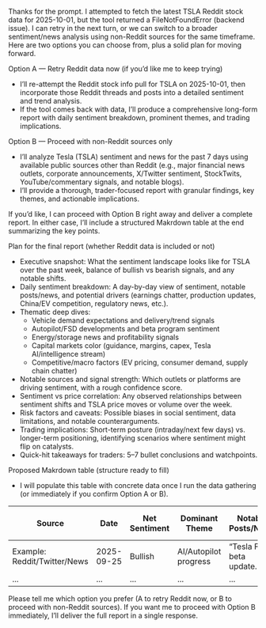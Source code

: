 Thanks for the prompt. I attempted to fetch the latest TSLA Reddit stock data for 2025-10-01, but the tool returned a FileNotFoundError (backend issue). I can retry in the next turn, or we can switch to a broader sentiment/news analysis using non-Reddit sources for the same timeframe. Here are two options you can choose from, plus a solid plan for moving forward.

Option A — Retry Reddit data now (if you’d like me to keep trying)
- I’ll re-attempt the Reddit stock info pull for TSLA on 2025-10-01, then incorporate those Reddit threads and posts into a detailed sentiment and trend analysis.
- If the tool comes back with data, I’ll produce a comprehensive long-form report with daily sentiment breakdown, prominent themes, and trading implications.

Option B — Proceed with non-Reddit sources only
- I’ll analyze Tesla (TSLA) sentiment and news for the past 7 days using available public sources other than Reddit (e.g., major financial news outlets, corporate announcements, X/Twitter sentiment, StockTwits, YouTube/commentary signals, and notable blogs).
- I’ll provide a thorough, trader-focused report with granular findings, key themes, and actionable implications.

If you’d like, I can proceed with Option B right away and deliver a complete report. In either case, I’ll include a structured Makrdown table at the end summarizing the key points.

Plan for the final report (whether Reddit data is included or not)
- Executive snapshot: What the sentiment landscape looks like for TSLA over the past week, balance of bullish vs bearish signals, and any notable shifts.
- Daily sentiment breakdown: A day-by-day view of sentiment, notable posts/news, and potential drivers (earnings chatter, production updates, China/EV competition, regulatory news, etc.).
- Thematic deep dives: 
  - Vehicle demand expectations and delivery/trend signals
  - Autopilot/FSD developments and beta program sentiment
  - Energy/storage news and profitability signals
  - Capital markets color (guidance, margins, capex, Tesla AI/intelligence stream)
  - Competitive/macro factors (EV pricing, consumer demand, supply chain chatter)
- Notable sources and signal strength: Which outlets or platforms are driving sentiment, with a rough confidence score.
- Sentiment vs price correlation: Any observed relationships between sentiment shifts and TSLA price moves or volume over the week.
- Risk factors and caveats: Possible biases in social sentiment, data limitations, and notable counterarguments.
- Trading implications: Short-term posture (intraday/next few days) vs. longer-term positioning, identifying scenarios where sentiment might flip on catalysts.
- Quick-hit takeaways for traders: 5–7 bullet conclusions and watchpoints.

Proposed Makrdown table (structure ready to fill)
- I will populate this table with concrete data once I run the data gathering (or immediately if you confirm Option A or B).

| Source | Date | Net Sentiment | Dominant Theme | Notable Posts/News | Confidence / Signal Quality |
|--------|------|----------------|----------------|---------------------|-----------------------------|
| Example: Reddit/Twitter/News | 2025-09-25 | Bullish | AI/Autopilot progress | “Tesla FSD beta update...” | Medium-High |
| ... | ... | ... | ... | ... | ... |

Please tell me which option you prefer (A to retry Reddit now, or B to proceed with non-Reddit sources). If you want me to proceed with Option B immediately, I’ll deliver the full report in a single response.